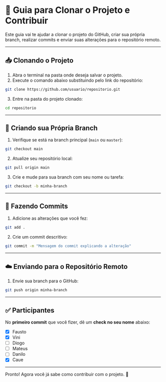 # 🚀 Guia para Clonar o Projeto e Contribuir

Este guia vai te ajudar a clonar o projeto do GitHub, criar sua própria
branch, realizar commits e enviar suas alterações para o repositório
remoto.

---

## 📥 Clonando o Projeto

1.  Abra o terminal na pasta onde deseja salvar o projeto.
2.  Execute o comando abaixo substituindo pelo link do repositório:

```bash
git clone https://github.com/usuario/repositorio.git
```

3.  Entre na pasta do projeto clonado:

```bash
cd repositorio
```

---

## 🌱 Criando sua Própria Branch

1.  Verifique se está na branch principal (`main` ou `master`):

```bash
git checkout main
```

2.  Atualize seu repositório local:

```bash
git pull origin main
```

3.  Crie e mude para sua branch com seu nome ou tarefa:

```bash
git checkout -b minha-branch
```

---

## 💾 Fazendo Commits

1.  Adicione as alterações que você fez:

```bash
git add .
```

2.  Crie um commit descritivo:

```bash
git commit -m "Mensagem do commit explicando a alteração"
```

---

## ☁️ Enviando para o Repositório Remoto

1.  Envie sua branch para o GitHub:

```bash
git push origin minha-branch
```

---

## ✅ Participantes

No **primeiro commit** que você fizer, dê um **check no seu nome**
abaixo:

- [x] Fausto
- [x] Vini
- [ ] Diogo
- [ ] Mateus
- [ ] Danilo
- [x] Caue

---

Pronto! Agora você já sabe como contribuir com o projeto. 🎉
